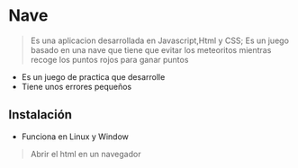 # Nave
> Es una aplicacion desarrollada en Javascript,Html y CSS; Es un juego basado en una nave que tiene que evitar los meteoritos mientras recoge los puntos rojos para ganar puntos
- Es un juego de practica que desarrolle
- Tiene unos errores pequeños 

## Instalación

- Funciona en Linux y Window

> Abrir el html en un navegador
